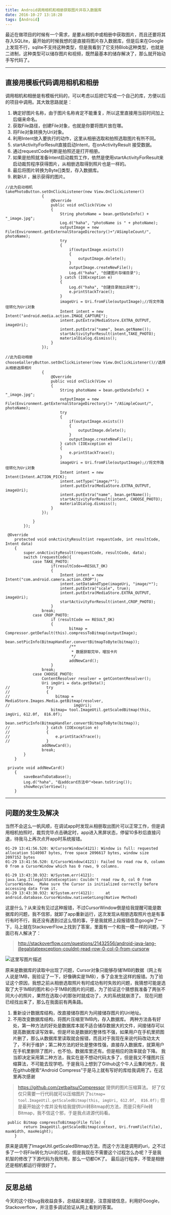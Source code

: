 ```yaml
---
title: Android调用相机和相册获取图片并存入数据库
date: 2016-10-27 13:18:28
tags: [Android]
---
```




最近在做项目的时候有一个需求，是要从相机中或相册中获取图片，而且还要将其存入SQLite，最开始的时候我想的是直接将图片存入数据库，但是后来在Google上发现不行，sqlite不支持这种类型，但是我看到了它支持Blob这种类型，也就是二进制，这种类型可以储存图片和视频，既然最基本的储存解决了，那么就开始动手写代码了。

----------
## 直接用模板代码调用相机和相册 ##
调用相机和相册是有模板代码的，可以考虑以后把它写成一个自己的库，方便以后的项目中调用。其大致思路就是：
1.  确定好图片名称，由于图片名称肯定不能重复，所以这里直接用当前时间加上后缀来命名。
2.  获取File路径，创建File对象，也就是你要将图片放在哪。
3.  将File对象转换为Uri对象。
4.  利用Intent放入要执行的动作，这里从相册选取和拍照选取图片有所不同。
5.  startActivityForResult直接启动Intent，在onActivityResult 接受数据。
6.  通过requestCode判断是拍照还是打开相册。
7.  如果是拍照就准备Intent启动裁剪工作，依然是使用startActivityForResult来启动裁剪程序获得图片，从相册选取得到照片也是一样的。
8.  最后将图片转换为Byte[]类型，存入数据库。
9.  刷新UI ，展示获得的图片。

```
//此为启动相机
takePhotoButton.setOnClickListener(new View.OnClickListener()
                {
                    @Override
                    public void onClick(View v)
                    {
                        String photoName = bean.getDateInfo() + "_image.jpg";
                        Log.d("haha", "photoName is " + photoName);
                        outputImage = new File(Environment.getExternalStorageDirectory()+"/ASimpleCount/", photoName);
                        try
                        {
                            if(outputImage.exists())
                            {
                                outputImage.delete();
                            }
                            outputImage.createNewFile();
                            Log.d("haha", "创建图片存储目录");
                        } catch (IOException e)
                        {
                            Log.d("haha", "创建目录抛出异常");
                            e.printStackTrace();
                        }
                        imageUri = Uri.fromFile(outputImage);//将文件路径转化为Uri对象
                        Intent intent = new Intent("android.media.action.IMAGE_CAPTURE");
                        intent.putExtra(MediaStore.EXTRA_OUTPUT, imageUri);
                        intent.putExtra("name", bean.getName());
                        startActivityForResult(intent,TAKE_PHOTO);
                        materialDialog.dismiss();
                    }
                });
```

```
//此为启动相册
chooseGalleryButton.setOnClickListener(new View.OnClickListener()//选择从相册选择相片
                {
                    @Override
                    public void onClick(View v)
                    {
                        String photoName = bean.getDateInfo() + "_image.jpg";
                        outputImage = new File(Environment.getExternalStorageDirectory()+ "/ASimpleCount/", photoName);
                        try
                        {
                            if(outputImage.exists())
                            {
                                outputImage.delete();
                            }
                            outputImage.createNewFile();
                        } catch (IOException e)
                        {
                            e.printStackTrace();
                        }
                        imageUri = Uri.fromFile(outputImage);//将文件路径转化为Uri对象
                        Intent intent = new Intent(Intent.ACTION_PICK);
                        intent.setType("image/*");
                        intent.putExtra(MediaStore.EXTRA_OUTPUT, imageUri);
                        intent.putExtra("name", bean.getName());
                        startActivityForResult(intent, CHOOSE_PHOTO);
                        materialDialog.dismiss();
                    }
                });

            }
        });
```

```
 @Override
    protected void onActivityResult(int requestCode, int resultCode, Intent data)
    {
        super.onActivityResult(requestCode, resultCode, data);
        switch (requestCode){
            case TAKE_PHOTO:
                    if(resultCode==RESULT_OK)
                    {
                        Intent intent = new Intent("com.android.camera.action.CROP");
                        intent.setDataAndType(imageUri, "image/*");
                        intent.putExtra("scale", true);
                        intent.putExtra(MediaStore.EXTRA_OUTPUT, imageUri);
                        startActivityForResult(intent,CROP_PHOTO);
                    }
                break;
            case CROP_PHOTO:
                    if (resultCode == RESULT_OK)
                    {
                            bitmap = Compressor.getDefault(this).compressToBitmap(outputImage);
                            bean.setPicInfo(BitmapHandler.convertBitmapToByte(bitmap));
                            /**
                             * 数据获取完毕，增加卡片
                             */
                            addNewCard();
                    }
                break;
            case CHOOSE_PHOTO:
                ContentResolver resolver = getContentResolver();
                Uri imgUri = data.getData();
//                try
//                {
//                    bitmap = MediaStore.Images.Media.getBitmap(resolver,
//                            imgUri);
                    bitmap= tool.ImageUtil.getScaledBitmap(this, imgUri, 612.0f,  816.0f);
                    bean.setPicInfo(BitmapHandler.convertBitmapToByte(bitmap));
//                } catch (IOException e)
//                {
//                    e.printStackTrace();
//                }
                addNewCard();
                break;
        }
    }
```

```
 private void addNewCard()
    {
        saveBeanToDataBase();
        Log.d("haha", "在addcard方法中"+bean.toString());
        showRecyclerView();
    }
```

----------
## 问题的发生及解决 ##
当然不会这么一帆风顺，在调试app时发现从相册取出图片可以正常工作，但是调用相机拍照时，裁剪完毕点击确定时，app进入黑屏状态，停留10多秒后直接闪退，待我马上再次点开app时系统报错。

```
01-29 13:41:56.520: W/CursorWindow(4121): Window is full: requested allocation 5140987 bytes, free space 2096617 bytes, window size 2097152 bytes
01-29 13:41:56.520: E/CursorWindow(4121): Failed to read row 0, column 0 from a CursorWindow which has 0 rows, 9 columns.

01-29 13:43:30.932: W/System.err(4121): java.lang.IllegalStateException: Couldn't read row 0, col 0 from CursorWindow.  Make sure the Cursor is initialized correctly before accessing data from it. 
01-29 13:43:30.932: W/System.err(4121):     at android.database.CursorWindow.nativeGetLong(Native Method) 
```
这是什么？从来没有见过这种报错，不过CursorWindow倒是给我提醒可能是数据库的问题，我不信邪，就卸了app重新运行，这次发现从相册选取照片也是有事行有时不行，我还没有遇到过这么怪的事，于是我就把上段报错信息google了一下，马上就在StackoverFlow上找到了答案，里面有一个和我一模一样的问题，下面已有人解决了：
> http://stackoverflow.com/questions/21432556/android-java-lang-illegalstateexception-couldnt-read-row-0-col-0-from-cursorw


![这里写图片描述](http://img.blog.csdn.net/20161027193000230)

原来是数据库的读取中出现了问题，Cursor对象只能够存储1MB的数据（网上有人说是1MB，我验证了一下，好像确实是1MB），多了会发生这样的报错。为了验证这个原因，我想之前从相册选取照片有时成功有时失败的问题，我猜想可能是选取了大于1MB的图片和小于1MB的图片的问题，为了验证这个猜想我准备了两张不同大小的照片，果然在选取小的那张时就成功了，大的系统就崩溃了。
     现在问题已经找出来了，那么在我面前有两条路。
1.  重新设计数据库结构，改直接储存图片为间接储存图片的Uri地址。
2.  不用改变数据库结构，将图片压缩至1MB内，存入数据库。
       两种方法各有好处，第一种方法的好处是数据库本就不适合储存数据大的文件，间接储存可以提高数据库读写效率。但是坏处是数据的整体性不强，如果用户在手机里把图片删了，那么从数据库里读取就会报错，而且对于我现在来说代码改动太大了，不利于维护；第二种方法的好处是整体性强，直接存入数据库，就算用户在手机里删除了图片，也不怕，数据库里还有。但是相应的效率就会下降。
      我当即决定采用第二种方法，我实在是不想动代码太多了，但是我又不懂图片压缩算法，不可能去现学吧。于是我马上想到了Github这个牛人云集的地方，我在github搜索“Android Compress”于是马上就有写好的库给我调用了。在这里再次感谢

> https://github.com/zetbaitsu/Compressor
> 提供的图片压缩算法。
> 好了仅仅只需要一行代码就可以压缩图片了`bitmap= tool.ImageUtil.getScaledBitmap(this, imgUri, 612.0f,  816.0f);`  但是最开始这个库并没有给我提供Uri转Bitmap的方法，而是只有File转Bitmap，我不信这个邪，于是我点进源代码看。

```
 public Bitmap compressToBitmap(File file) {
        return ImageUtil.getScaledBitmap(context, Uri.fromFile(file), maxWidth, maxHeight);
    }
```
原来是调用了ImageUtil.getScaledBitmap方法，而这个方法是调用的uri，之不过多了一个将File转化为Uri的过程，但是我现在不需要这个过程怎么办呢？于是我机智的修改了下源代码为我所用，那么一切都OK了。
      最后运行程序，不管是相册还是相机都运行得很好了。


----------
## 反思总结 ##
今天的这个找bug我收益良多，总结起来就是，注意报错信息，利用好Google，Stackoverflow，并注意多调试验证从网上看到的答案。




